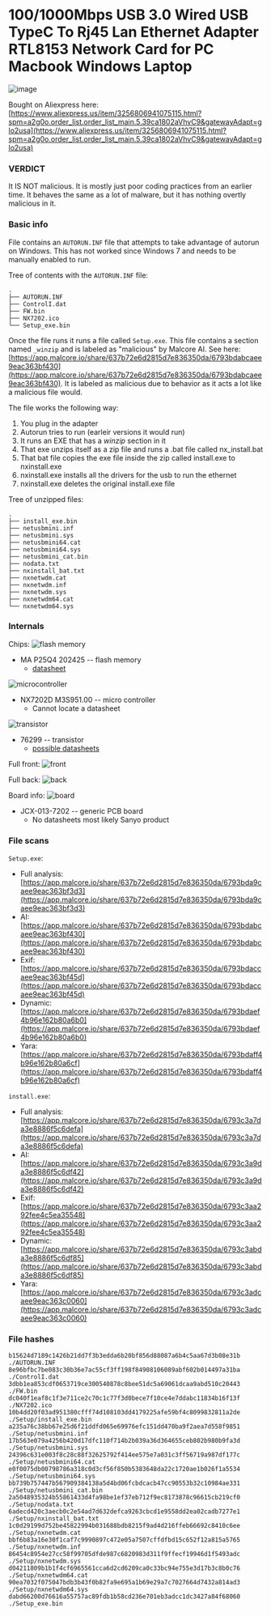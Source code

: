 # 100/1000Mbps USB 3.0 Wired USB TypeC To Rj45 Lan Ethernet Adapter RTL8153 Network Card for PC Macbook Windows Laptop

![image](../.github/images/adapter_1/full.png)

Bought on Aliexpress here: [https://www.aliexpress.us/item/3256806941075115.html?spm=a2g0o.order_list.order_list_main.5.39ca1802aVhvC9&gatewayAdapt=glo2usa](https://www.aliexpress.us/item/3256806941075115.html?spm=a2g0o.order_list.order_list_main.5.39ca1802aVhvC9&gatewayAdapt=glo2usa)

### VERDICT

It IS NOT malicious. It is mostly just poor coding practices from an earlier time. It behaves the same as a lot of malware, but it has nothing overtly malicious in it.

### Basic info

File contains an `AUTORUN.INF` file that attempts to take advantage of autorun on Windows. This has not worked since Windows 7 and needs to be manually enabled to run.

Tree of contents with the `AUTORUN.INF` file:
```
.
├── AUTORUN.INF
├── ControlI.dat
├── FW.bin
├── NX7202.ico
└── Setup_exe.bin
```

Once the file runs it runs a file called `Setup.exe`. This file contains a section named `_winzip` and is labeled as "malicious" by Malcore AI. See here: [https://app.malcore.io/share/637b72e6d2815d7e836350da/6793bdabcaee9eac363bf430](https://app.malcore.io/share/637b72e6d2815d7e836350da/6793bdabcaee9eac363bf430). It is labeled as malicious due to behavior as it acts a lot like a malicious file would.

The file works the following way:
1. You plug in the adapter
2. Autorun tries to run (earleir versions it would run)
3. It runs an EXE that has a _winzip_ section in it
4. That exe unzips itself as a zip file and runs a .bat file called nx_install.bat
5. That bat file copies the exe file inside the zip called install.exe to nxinstall.exe
6. nxinstall.exe installs all the drivers for the usb to run the ethernet
7. nxinstall.exe deletes the original install.exe file

Tree of unzipped files:
```
.
├── install_exe.bin
├── netusbmini.inf
├── netusbmini.sys
├── netusbmini64.cat
├── netusbmini64.sys
├── netusbmini_cat.bin
├── nodata.txt
├── nxinstall_bat.txt
├── nxnetwdm.cat
├── nxnetwdm.inf
├── nxnetwdm.sys
├── nxnetwdm64.cat
└── nxnetwdm64.sys
```

### Internals

Chips:
![flash memory](../.github/images/adapter_1/flash.jpeg)
- MA P25Q4 202425 -- flash memory
  - [datasheet](https://www.alldatasheet.com/datasheet-pdf/pdf/1150759/PUYA/P25Q40H.html)


![microcontroller](../.github/images/adapter_1/microcontroller.jpeg)
- NX7202D M3S951.00 -- micro controller
  - Cannot locate a datasheet


![transistor](../.github/images/adapter_1/transistor.jpeg)
- 76299 -- transistor
  - [possible datasheets](https://www.alldatasheet.com/view.jsp?Searchword=76299&sField=3)


Full front:
![front](../.github/images/adapter_1/front.png)


Full back:
![back](../.github/images/adapter_1/back.png)

Board info:
![board](../.github/images/adapter_1/board.jpeg)
- JCX-013-7202 -- generic PCB board
  - No datasheets most likely Sanyo product

### File scans

`Setup.exe`:
- Full analysis: [https://app.malcore.io/share/637b72e6d2815d7e836350da/6793bda9caee9eac363bf3d3](https://app.malcore.io/share/637b72e6d2815d7e836350da/6793bda9caee9eac363bf3d3)
- AI: [https://app.malcore.io/share/637b72e6d2815d7e836350da/6793bdabcaee9eac363bf430](https://app.malcore.io/share/637b72e6d2815d7e836350da/6793bdabcaee9eac363bf430)
- Exif: [https://app.malcore.io/share/637b72e6d2815d7e836350da/6793bdaccaee9eac363bf45d](https://app.malcore.io/share/637b72e6d2815d7e836350da/6793bdaccaee9eac363bf45d)
- Dynamic: [https://app.malcore.io/share/637b72e6d2815d7e836350da/6793bdaef4b96e162b80a6b0](https://app.malcore.io/share/637b72e6d2815d7e836350da/6793bdaef4b96e162b80a6b0)
- Yara: [https://app.malcore.io/share/637b72e6d2815d7e836350da/6793bdaff4b96e162b80a6cf](https://app.malcore.io/share/637b72e6d2815d7e836350da/6793bdaff4b96e162b80a6cf)

`install.exe`:
- Full analysis: [https://app.malcore.io/share/637b72e6d2815d7e836350da/6793c3a7da3e8886f5c6defa](https://app.malcore.io/share/637b72e6d2815d7e836350da/6793c3a7da3e8886f5c6defa)
- AI: [https://app.malcore.io/share/637b72e6d2815d7e836350da/6793c3a9da3e8886f5c6df42](https://app.malcore.io/share/637b72e6d2815d7e836350da/6793c3a9da3e8886f5c6df42)
- Exif: [https://app.malcore.io/share/637b72e6d2815d7e836350da/6793c3aa292fee4c5ea35548](https://app.malcore.io/share/637b72e6d2815d7e836350da/6793c3aa292fee4c5ea35548)
- Dynamic: [https://app.malcore.io/share/637b72e6d2815d7e836350da/6793c3abda3e8886f5c6df85](https://app.malcore.io/share/637b72e6d2815d7e836350da/6793c3abda3e8886f5c6df85)
- Yara: [https://app.malcore.io/share/637b72e6d2815d7e836350da/6793c3adcaee9eac363c0060](https://app.malcore.io/share/637b72e6d2815d7e836350da/6793c3adcaee9eac363c0060)

### File hashes
```
b15624d7189c1426b21dd7f3b3edda6b20bf856d88087a6b4c5aa67d3b08e31b  ./AUTORUN.INF
8e96bfbc7be083c30b36e7ac55cf3ff198f84908106089abf602b014497a31ba  ./ControlI.dat
3dbb1ea853cdf0653719ce300540878c8bee51dc5a69061dcaa9abd510c20443  ./FW.bin
dc040f1eaf8c1f3e711ce2c70c1c77f3d0bece7f10ce4e7ddabc11834b16f13f  ./NX7202.ico
10b4dd20f03ad951380cfff74d108103dd4179225afe59bf4c8099832811a2de  ./Setup/install_exe.bin
a235a76c38bb67e25d6f21ddfd065e69976efc151dd470ba9f2aea7d558f9851  ./Setup/netusbmini.inf
17b563e079a4256b420d17dfc110f714b2b039a36d364655ceb802b980b9fa3d  ./Setup/netusbmini.sys
24396c631e003f8c28c88f32625792f414ee575e7a031c3ff56719a987df177c  ./Setup/netusbmini64.cat
e0f0075db00798786a318c0d3cf56f850b5383648da22c1720ae1b026f1a5534  ./Setup/netusbmini64.sys
bb739b757447b567909384138a5d4bd06fcbdcacb47cc90553b32c10984ae331  ./Setup/netusbmini_cat.bin
2a5048935324b55861433d4fa98be1ef37eb712f9ec8173878c96615cb219cf0  ./Setup/nodata.txt
6adecd420c3aecb0c2e54ad7d632defca9263cbcd1e9558dd2ea02cadb7277e1  ./Setup/nxinstall_bat.txt
1c0d29199d752be45822994b031688bdb8215f9ad4d216ffeb66692c8410c6ee  ./Setup/nxnetwdm.cat
bbf6b83a16e30f1caf7c9990897c472e05a7507cffdfbd15c652f12a815a5765  ./Setup/nxnetwdm.inf
86454c8954e27cc58f99705dfde987c6820983d311f9ffecf19946d1f5493adc  ./Setup/nxnetwdm.sys
d04211809b1b1f4cf6965561cca6d2cd6209ca0c33bc94e755e3d17b3c8b0c76  ./Setup/nxnetwdm64.cat
90ea7032f075047bdb3b43f0b82fa9e695a1b69e29a7c7027664d7432a814ad3  ./Setup/nxnetwdm64.sys
dabd66200d76616a55757ac89fdb1b58cd236e701eb3adcc1dc3427a84f68060  ./Setup_exe.bin
```
